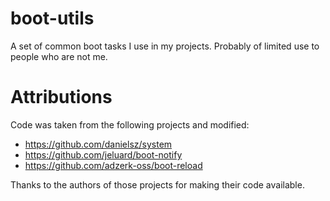 # boot-utils

A set of common boot tasks I use in my projects. Probably of limited use to
people who are not me.

# Attributions

Code was taken from the following projects and modified:

- https://github.com/danielsz/system
- https://github.com/jeluard/boot-notify
- https://github.com/adzerk-oss/boot-reload

Thanks to the authors of those projects for making their code available.
